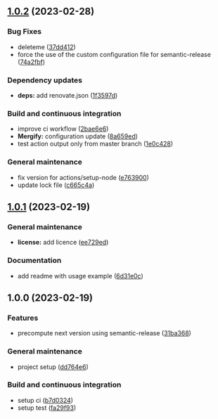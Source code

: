 ## [1.0.2](https://github.com/nicolasfara/precompute-semantic-release-version-action/compare/1.0.1...1.0.2) (2023-02-28)


### Bug Fixes

* deleteme ([37dd412](https://github.com/nicolasfara/precompute-semantic-release-version-action/commit/37dd412a1cad4a443fa63e1c5ea947ab424f5c64))
* force the use of the custom configuration file for semantic-release ([74a2fbf](https://github.com/nicolasfara/precompute-semantic-release-version-action/commit/74a2fbfbc0255eac2aed7b98f3dcbd60e0f799e0))


### Dependency updates

* **deps:** add renovate.json ([1f3597d](https://github.com/nicolasfara/precompute-semantic-release-version-action/commit/1f3597d59ad4a87f833cf4a1f7f64368210dd25f))


### Build and continuous integration

* improve ci workflow ([2bae6e6](https://github.com/nicolasfara/precompute-semantic-release-version-action/commit/2bae6e6acd45c753585978047e2c7b0577d05278))
* **Mergify:** configuration update ([8a659ed](https://github.com/nicolasfara/precompute-semantic-release-version-action/commit/8a659edd6182dca7bee6482d34663ef35cf9c0a2))
* test action output only from master branch ([1e0c428](https://github.com/nicolasfara/precompute-semantic-release-version-action/commit/1e0c42846c8f3debc6934194f92839a042a4713b))


### General maintenance

* fix version for actions/setup-node ([e763900](https://github.com/nicolasfara/precompute-semantic-release-version-action/commit/e763900cf70698ed051c61a5406da7faae0c60c2))
* update lock file ([c665c4a](https://github.com/nicolasfara/precompute-semantic-release-version-action/commit/c665c4a4ab5cc7629f0f615da91470962ca46614))

## [1.0.1](https://github.com/nicolasfara/precompute-semantic-release-version-action/compare/1.0.0...1.0.1) (2023-02-19)


### General maintenance

* **license:** add licence ([ee729ed](https://github.com/nicolasfara/precompute-semantic-release-version-action/commit/ee729eddf0213cb33c02a69d2de14062017fe8c2))


### Documentation

* add readme with usage example ([6d31e0c](https://github.com/nicolasfara/precompute-semantic-release-version-action/commit/6d31e0cff44c145298de6b007e183e605525196b))

## 1.0.0 (2023-02-19)


### Features

* precompute next version using semantic-release ([31ba368](https://github.com/nicolasfara/precompute-semantic-release-version-action/commit/31ba368ce423faf6fadbe10971e0ec88894bcabc))


### General maintenance

* project setup ([dd764e6](https://github.com/nicolasfara/precompute-semantic-release-version-action/commit/dd764e626e46ef1291b6e9f33c5dcca2fe204232))


### Build and continuous integration

* setup ci ([b7d0324](https://github.com/nicolasfara/precompute-semantic-release-version-action/commit/b7d03247478d9b4b3afdf7f01d970e04fb282016))
* setup test ([fa29f93](https://github.com/nicolasfara/precompute-semantic-release-version-action/commit/fa29f9310d9eb8d90202a64c9aee10fa9ec6649a))
